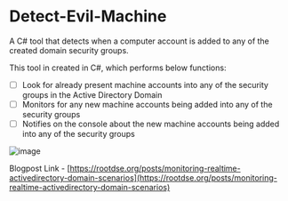 # Detect-Evil-Machine
A C# tool that detects when a computer account is added to any of the created domain security groups. 

This tool in created in C#, which performs below functions:

- [ ] Look for already present machine accounts into any of the security groups in the Active Directory Domain
- [ ] Monitors for any new machine accounts being added into any of the security groups
- [ ] Notifies on the console about the new machine accounts being added into any of the security groups

![image](https://user-images.githubusercontent.com/46210620/167267133-04175911-79b9-4bff-9144-aa4d7a609a9a.png)


Blogpost Link - [https://rootdse.org/posts/monitoring-realtime-activedirectory-domain-scenarios](https://rootdse.org/posts/monitoring-realtime-activedirectory-domain-scenarios)
